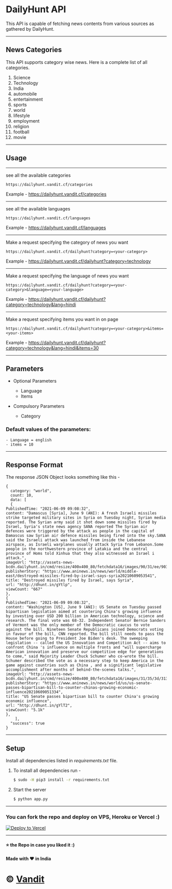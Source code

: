 # DailyHunt API

This API is capable of fetching news contents from various sources as gathered by DailyHunt.

---

## News Categories

This API supports category wise news. Here is a complete list of all categories.

1. Science
2. Technology
3. India
4. automobile
5. entertainment
6. sports
7. world
8. lifestyle
9. employment
10. religion
11. football
12. movie

---

## Usage

---
see all the available categories
```
https://dailyhunt.vandit.cf/categories
```
Example - https://dailyhunt.vandit.cf/categories

---
see all the available languages
```
https://dailyhunt.vandit.cf/languages
```
Example - https://dailyhunt.vandit.cf/languages

---
Make a request specifying the category of news you want
```
https://dailyhunt.vandit.cf/dailyhunt?category=<your-category>
```
Example - https://dailyhunt.vandit.cf/dailyhunt?category=technology

---
Make a request specifying the language of news you want
```
https://dailyhunt.vandit.cf/dailyhunt?category=<your-category>&language=<your-language>
```
Example - https://dailyhunt.vandit.cf/dailyhunt?category=technology&lang=hindi

---
Make a request specifying items you want in on page
```
https://dailyhunt.vandit.cf/dailyhunt?category=<your-category>&items=<your-items>
```
Example - https://dailyhunt.vandit.cf/dailyhunt?category=technology&lang=hindi&items=30

---

## Parameters

- Optional Parameters
    - Language
    - Items

- Compulsory Parameters
    - Category

### Default values of the parameters:

    - Language = english
    - items = 10

---

## Response Format

The response JSON Object looks something like this - 

```
{
  category: "world",
  count: 10,
  data: [
  { 
PublishedTime: "2021-06-09 09:08:32",
content: "Damascus [Syria], June 9 (ANI): A fresh Israeli missiles strike targeted military sites in Syria on Tuesday night, Syrian media reported. The Syrian army said it shot down some missiles fired by Israel, Syria's state news agency SANA reported The Syrian air defences were triggered by the attack as people in the capital of Damascus saw Syrian air defence missiles being fired into the sky.SANA said the Israeli attack was launched from inside the Lebanese airspace, as Israeli warplanes usually attack Syria from Lebanon.Some people in the northwestern province of Latakia and the central province of Homs told Xinhua that they also witnessed an Israel i attack.",
imageUrl: "http://assets-news-bcdn.dailyhunt.in/cmd/resize/400x400_80/fetchdata16/images/90/31/ee/9031ee1a88a2295db9640fd2d0d0b09efc41829f5bb1657f448321b004016b22.jpg",
publisherStory: "https://www.aninews.in/news/world/middle-east/destroyed-missiles-fired-by-israel-says-syria20210609053541",
title: "Destroyed missiles fired by Israel, says Syria",
url: "http://dhunt.in/gYtlp",
viewCount: "667"
},
{
PublishedTime: "2021-06-09 09:08:32",
content: "Washington [US], June 9 (ANI): US Senate on Tuesday passed bipartisan legislation aimed at countering China's growing influence by investing over USD 200 billion in American technology, science and research. The final vote was 68-32. Independent Senator Bernie Sanders of Vermont was the only member of the Democratic caucus to vote against the bill. Nineteen Senate Republicans joined Democrats voting in favour of the bill, CNN reported. The bill still needs to pass the House before going to President Joe Biden's desk. The sweeping legislation -- called the US Innovation and Competition Act -- aims to confront China 's influence on multiple fronts and "will supercharge American innovation and preserve our competitive edge for generations to come," said Majority Leader Chuck Schumer who co-wrote the bill. Schumer described the vote as a necessary step to keep America in the game against countries such as China , and a significant legislative accomplishment after months of behind-the-scenes talks.",
imageUrl: "http://assets-news-bcdn.dailyhunt.in/cmd/resize/400x400_80/fetchdata16/images/31/35/3d/31353d4a7e3353606d2b81bc5258618986b6b5306b84babba81dd579b7ae9491.jpg",
publisherStory: "https://www.aninews.in/news/world/us/us-senate-passes-bipartisan-bill-to-counter-chinas-growing-economic-influence20210609051334",
title: "US Senate passes bipartisan bill to counter China's growing economic influence",
url: "http://dhunt.in/gYlT2",
viewCount: "5.1k"
},
    ],
  "success": true
}
```
---
## Setup

Install all dependencies listed in *requirements.txt* file. 

1. To install all dependencies run - 

    ```bash
    $ sudo -H pip3 install -r requirements.txt
    ```

2. Start the server

    ```bash 
    $ python app.py
    ```
---

### You can fork the repo and deploy on VPS, Heroku or Vercel :)
[![Deploy to Vercel](https://vercel.com/button)](https://vercel.com/import/project?template=https://github.com/vendz/inshorts-api/tree/main)

---
#### :star: the Repo in case you liked it :)
#### Made with :heart: in India

# © [Vandit](https://github.com/vendz)